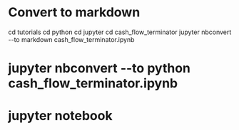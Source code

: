 # Convert to markdown

cd tutorials
cd python
cd jupyter
cd cash_flow_terminator
jupyter nbconvert --to markdown cash_flow_terminator.ipynb

# jupyter nbconvert --to python cash_flow_terminator.ipynb
# jupyter notebook
